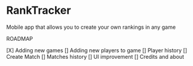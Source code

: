 # RankTracker
Mobile app that allows you to create your own rankings in any game

ROADMAP

[X] Adding new games
[] Adding new players to game
[] Player history
[] Create Match
[] Matches history
[] UI improvement
[] Credits and about
